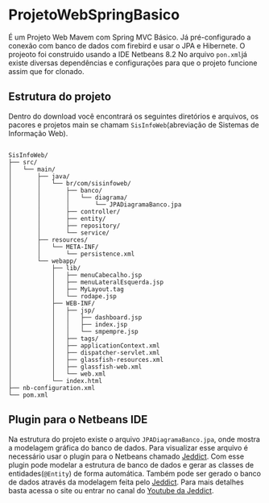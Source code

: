 # ProjetoWebSpringBasico
É um Projeto Web Mavem com Spring MVC Básico. Já pré-configurado a conexão com banco de dados com firebird e usar o JPA e Hibernete.
O projeoto foi construido usando a IDE Netbeans 8.2
No arquivo `pon.xml`já existe diversas dependências e configurações para que o projeto funcione assim que for clonado.

## Estrutura do projeto

Dentro do download você encontrará os seguintes diretórios e arquivos, os pacores e projetos main se chamam `SisInfoWeb`(abreviação de Sistemas de Informação Web).

```

SisInfoWeb/
├── src/
│   └── main/
│       ├── java/
│       │   └── br/com/sisinfoweb/
│       │       ├── banco/
│       │       │   └── diagrama/
│       │       │       └── JPADiagramaBanco.jpa
│       │       ├── controller/
│       │       ├── entity/
│       │       ├── repository/
│       │       └── service/
│       ├── resources/
│       │   └── META-INF/
│       │       └── persistence.xml
│       └── webapp/
│           ├── lib/
│           │   ├── menuCabecalho.jsp
│           │   ├── menuLateralEsquerda.jsp
│           │   ├── MyLayout.tag
│           │   └── rodape.jsp
│           ├── WEB-INF/
│           │   ├── jsp/
│           │   │   ├── dashboard.jsp
│           │   │   ├── index.jsp
│           │   │   └── smpempre.jsp
│           │   ├── tags/
│           │   ├── applicationContext.xml
│           │   ├── dispatcher-servlet.xml
│           │   ├── glassfish-resources.xml
│           │   ├── glassfish-web.xml
│           │   └── web.xml
│           └── index.html
├── nb-configuration.xml
└── pom.xml

```

## Plugin para o Netbeans IDE

Na estrutura do projeto existe o arquivo `JPADiagramaBanco.jpa`, onde mostra a modelagem gráfica do banco de dados. Para visualizar esse arquivo é necessário usar o plugin para o Netbeans chamado [Jeddict](https://jeddict.github.io). Com esse plugin pode modelar a estrutura de banco de dados e gerar as classes de entidades(`@Entity`) de forma automática. Também pode ser gerado o banco de dados através da modelagem feita pelo [Jeddict](https://jeddict.github.io). Para mais detalhes basta acessa o site ou entrar no canal do [Youtube da Jeddict](https://www.youtube.com/channel/UCGiNTVm6N_gtn4qIvBXOAoA).

